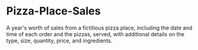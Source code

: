 # Pizza-Place-Sales
A year's worth of sales from a fictitious pizza place, including the date and time of each order and the pizzas, served, with additional details on the type, size, quantity, price, and ingredients.
